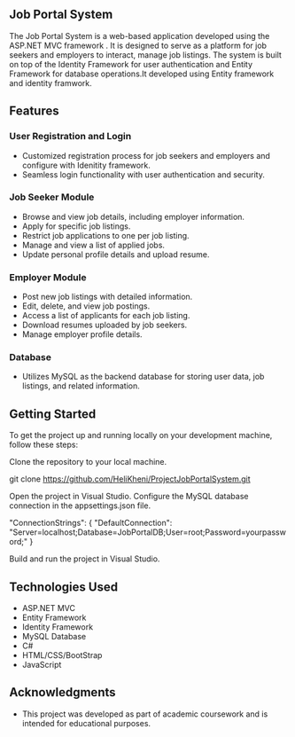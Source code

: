 ## Job Portal System
  The Job Portal System is a web-based application developed using the ASP.NET MVC framework . It is designed to serve as a platform for job seekers and employers to interact, 
  manage job listings. The system is built on top of the Identity Framework for user authentication and Entity Framework for database operations.It developed using Entity framework and identity framwork.

## Features
### User Registration and Login
  - Customized registration process for job seekers and employers and configure with Idenitity framework.
  - Seamless login functionality with user authentication and security.

### Job Seeker Module
 - Browse and view job details, including employer information.
 - Apply for specific job listings.
 - Restrict job applications to one per job listing.
 - Manage and view a list of applied jobs.
 - Update personal profile details and upload resume.
   
### Employer Module
 - Post new job listings with detailed information.
 - Edit, delete, and view job postings.
 - Access a list of applicants for each job listing.
 - Download resumes uploaded by job seekers.
 - Manage employer profile details.
   
### Database
 - Utilizes MySQL as the backend database for storing user data, job listings, and related information.
   
## Getting Started
  To get the project up and running locally on your development machine, follow these steps:
  
  Clone the repository to your local machine.
  
  git clone https://github.com/HeliKheni/ProjectJobPortalSystem.git
  
  Open the project in Visual Studio.
  Configure the MySQL database connection in the appsettings.json file.
  
  "ConnectionStrings": {
      "DefaultConnection": "Server=localhost;Database=JobPortalDB;User=root;Password=yourpassword;"
  }
  
  Build and run the project in Visual Studio.


## Technologies Used
 - ASP.NET MVC
 - Entity Framework
 - Identity Framework
 - MySQL Database
 - C#
 - HTML/CSS/BootStrap
 - JavaScript



## Acknowledgments
- This project was developed as part of academic coursework and is intended for educational purposes.
